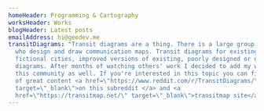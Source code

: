 ```yaml
---
homeHeader: Programming & Cartography
worksHeader: Works
blogHeader: Latest posts
emailAddress: hi@geodev.me
transitDiagrams: "Transit diagrams are a thing. There is a large group of people
  who design and draw communication maps. Transit diagrams for existing cities,
  fictional cities, improved versions of existing, poorly designed or old
  diagrams. After months of watching others' work I decided to add my work to
  this community as well. If you're interested in this topic you can find a lot
  of great content <a href=\"https://www.reddit.com/r/TransitDiagrams/\"
  target=\"_blank\">on this subreddit </a> and <a
  href=\"https://transitmap.net/\" target=\"_blank\">transitmap site</a>. "
---
```

